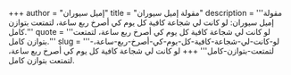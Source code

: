 +++
author = "إميل سيوران"
title = "مقولة إميل سيوران"
description = '''مقولة إميل سيوران: لو كانت لي شجاعة كافية كل يوم كي أصرخ ربع ساعة، لتمتعت بتوازن كامل.'''
quote = '''لو كانت لي شجاعة كافية كل يوم كي أصرخ ربع ساعة، لتمتعت بتوازن كامل.'''
slug = '''لو-كانت-لي-شجاعة-كافية-كل-يوم-كي-أصرخ-ربع-ساعة،-لتمتعت-بتوازن-كامل'''
+++
لو كانت لي شجاعة كافية كل يوم كي أصرخ ربع ساعة، لتمتعت بتوازن كامل.

